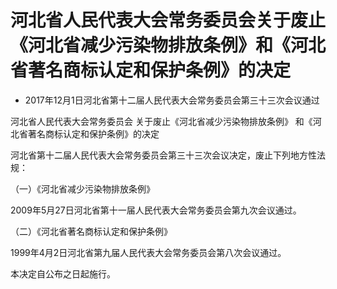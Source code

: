 # 河北省人民代表大会常务委员会关于废止《河北省减少污染物排放条例》和《河北省著名商标认定和保护条例》的决定

- 2017年12月1日河北省第十二届人民代表大会常务委员会第三十三次会议通过

<!-- INFO END -->

河北省人民代表大会常务委员会 关于废止《河北省减少污染物排放条例》 和《河北省著名商标认定和保护条例》的决定

河北省第十二届人民代表大会常务委员会第三十三次会议决定，废止下列地方性法规：

（一）《河北省减少污染物排放条例》

2009年5月27日河北省第十一届人民代表大会常务委员会第九次会议通过。

（二）《河北省著名商标认定和保护条例》

1999年4月2日河北省第九届人民代表大会常务委员会第八次会议通过。

本决定自公布之日起施行。
